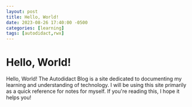```yaml
---
layout: post
title: Hello, World!
date: 2023-08-26 17:40:00 -0500
categories: [learning]
tags: [autodidact,rwx]
---
```


# Hello, World!

Hello, World! The Autodidact Blog is a site dedicated to documenting my learning and understanding of technology. I will be using this site primarily as a quick reference for notes for myself. If you're reading this, I hope it helps you!